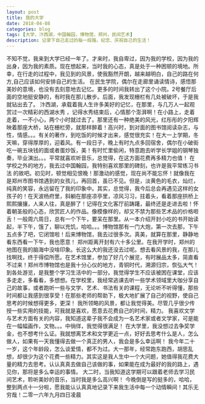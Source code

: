 ```yaml
---
layout: post
title: 我的大学
date: 2018-04-08
categories: blog
tags: [大学，汴西湖，中国翰园，博物馆，郑州，民间艺术] 
description: 记录下自己走过的每一段路，纪念、庆祝自己的生活！
--- 
```



不知不觉，我来到大学已经一年了。才来时，我自卑过，因为我的学校，因为我的出身，因为我的素质。现在想起来，当时我的心态，真是处于一种困顿的境地。所幸，在行走的过程中，我见到的风景，使我豁然开朗，越来越明白，自己的路在何方,自己应该如何安排自己的生活。
在民生学院，偶尔在走廊里诵读情诗，感悟那美妙的意境，也没有去刻意地去记忆。更多的时间我转出了这个小院。2号餐厅后面的空地挺安静的，有时我在那儿散步。后面，我发现栅栏有几处被破坏，于是我就钻出去了。
汴西湖，承载着我人生许多美好的记忆，在那里，与几万人一起观赏过一次精彩的西湖水秀 ，记得水秀结束后，心情那个澎湃啊！在小路上，走着走着，一不小心，两个小时就过去了。那里还有一种绝美的风光，红彤彤的夕阳辉映着那座大桥，站在栅栏旁，就那样醉着！高兴时，到对面的图书馆阅读杂志，与性，情感。。。有关的著作，到吃饭的时候才出来，感觉很充实！在大一上学期，冬天嘛，穿得厚厚的，迎着风。有一段日子，晚上有时九点多回宿舍，偶尔在小破街吃一碗五块钱的面或者蛋炒饭，美！有时忙里偷闲，特意跑去听学长学姐的钢琴独奏，毕业演出。。。平常就喜欢听音乐，总觉得，在这方面花费再多精力也值！
在学校之外的地方，我去过中国翰园，我特别喜欢那里的碑刻，也许是我平常练习书法 的故吧。初见时，顿觉相见恨晚！那激动的感觉，现在尚不能忘怀！就像我在是郑州市图书馆遇到的女孩儿，再回首，虽已不见。但是，淡黄色的毛衣，灿烂，纯真的笑容，永远留在了我的印象中。其实，总觉得，我今后总会再遇见这样的女孩子的！在天波杨府里，斜躺在那座凉亭里，凉风习习，拄着头，看着那座拱桥上熙熙攘攘，人来人往，真是醉了！记得在文化客厅前踌躇，最终还是走进去啦！怀着朝圣般的心态，欣赏匠人的作品。像模像样的，却又不禁为那些艺术品的价格咂舌！一般周六周日，总有一个下午，要呆在那里。从一本介绍开封小吃的书开始读起，半下午，饿了，聊以充饥，哈哈。。。博物馆那有一门大炮，第一次去那，下午五点多了吧，它闭馆啦！后来博物馆，我去过很多次。真美，就算在那里，静静地看东西看一下午，我也愿意！
郑州距离开封有六十多公里。在我开学时，郑州的地图在我的脑海中没啥印象。长这么大的我还没去过呢。想去看风景的我，在那儿找啊找，终于得偿所愿。在艺术馆里，参加了好几个展览，有时展品太多，简直看不过来！郑州市博物馆也是我十分心仪的地方，青铜时代，溯源归宗，恢弘大气！
到各处游览，是我整个学习生活中的一部分。我觉得学生不应该被困在课堂，应该多走走，多看看，多想想。在学校里，我经常逃课去听一些学术领域里大咖分享自己的故事，或者跑听一些与文学、艺术、书法有关的课程，无论听不听得懂，那些时间都让我感到很享受！在那些老师的帮助下，极大地扩展了自己的视野，使自己思考的时候想得更多，更深！
我所领略的风景，都让我觉得美。尽管几乎很少传授一些实用的技能，可我就是喜欢，愿意去花费自己的时间，精力。
我喜欢文学与艺术方面有关的内容，我知道这辈子我不会成为一名艺术家或者文学家，可是能在一幅幅画作，文物。。。中徜徉，我觉得很满足！
在大学里，我没想过去争奖学金，也不想考什么证。我就想离艺术和文学更近一点，好好去思考什么是人，怎么做人，如果有一天我懂得去做一个真正的男人，我会是多么幸运啊！
我今年二十一岁，这个年龄段，怎么谈爱情，都不为过。大一那年，经常跑东跑西，胡思乱想，却很少为这个花费一些精力。其实这是我人生中一个大问题，她值得我花费大量的精力去思考。认认真真去做自己该做的事，如果能在成为最好的我的路上，遇见你，那将是多么幸运的事情。
大二时，当我知道这学期可以跟着老师去学习民间艺术，聆听美妙的音乐，当时我是多么高兴啊！
今晚倒是写的挺多的，哈哈，整到两点十一分啦，愿我能认认真真地记录下来我生活中每一个动情瞬间！其乐无穷哉！二零一六年九月四日凌晨
